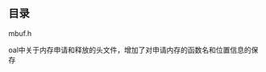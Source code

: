 <!--
 * @Author: your name
 * @Date: 2021-01-11 15:42:34
 * @LastEditTime: 2021-01-11 15:44:47
 * @LastEditors: Please set LastEditors
 * @Description: In User Settings Edit
 * @FilePath: \Toolset\README.md
-->

## 目录

mbuf.h

oal中关于内存申请和释放的头文件，增加了对申请内存的函数名和位置信息的保存